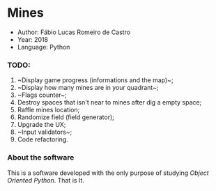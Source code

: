 # Mines
- Author: Fábio Lucas Romeiro de Castro
- Year: 2018
- Language: Python

### TODO:
1. ~Display game progress (informations and the map)~;
2. ~Display how many mines are in your quadrant~;
3. ~Flags counter~;
4. Destroy spaces that isn't near to mines after dig a empty space;
5. Raffle mines location;
6. Randomize field (field generator);
7. Upgrade the UX;
8. ~Input validators~;
9. Code refactoring.

### About the software
This is a software developed with the only purpose of studying *Object Oriented Python*. That is It.
